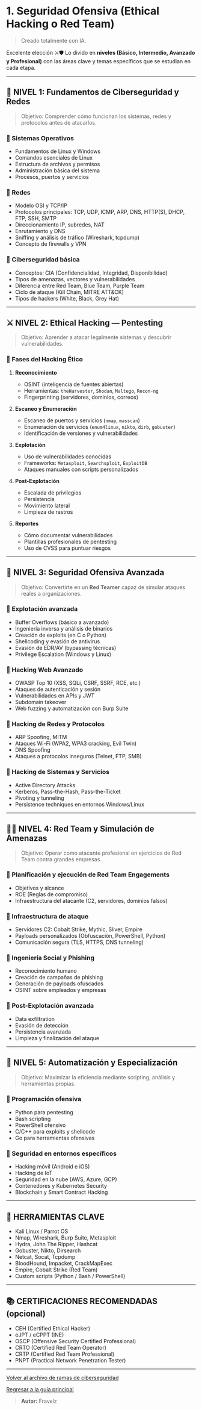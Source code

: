 # 1. Seguridad Ofensiva (Ethical Hacking o Red Team)

> Creado totalmente con IA.

Excelente elección ⚔️🛡️
Lo divido en **niveles (Básico, Intermedio, Avanzado y Profesional)** con las áreas clave y temas específicos que se estudian en cada etapa.

---

## 🧩 NIVEL 1: Fundamentos de Ciberseguridad y Redes

> Objetivo: Comprender cómo funcionan los sistemas, redes y protocolos antes de atacarlos.

### 🔹 Sistemas Operativos

* Fundamentos de Linux y Windows
* Comandos esenciales de Linux
* Estructura de archivos y permisos
* Administración básica del sistema
* Procesos, puertos y servicios

### 🔹 Redes

* Modelo OSI y TCP/IP
* Protocolos principales: TCP, UDP, ICMP, ARP, DNS, HTTP(S), DHCP, FTP, SSH, SMTP
* Direccionamiento IP, subredes, NAT
* Enrutamiento y DNS
* Sniffing y análisis de tráfico (Wireshark, tcpdump)
* Concepto de firewalls y VPN

### 🔹 Ciberseguridad básica

* Conceptos: CIA (Confidencialidad, Integridad, Disponibilidad)
* Tipos de amenazas, vectores y vulnerabilidades
* Diferencia entre Red Team, Blue Team, Purple Team
* Ciclo de ataque (Kill Chain, MITRE ATT&CK)
* Tipos de hackers (White, Black, Grey Hat)

---

## ⚔️ NIVEL 2: Ethical Hacking — Pentesting

> Objetivo: Aprender a atacar legalmente sistemas y descubrir vulnerabilidades.

### 🔹 Fases del Hacking Ético

1. **Reconocimiento**

   * OSINT (inteligencia de fuentes abiertas)
   * Herramientas: `theHarvester`, `Shodan`, `Maltego`, `Recon-ng`
   * Fingerprinting (servidores, dominios, correos)

2. **Escaneo y Enumeración**

   * Escaneo de puertos y servicios (`nmap`, `masscan`)
   * Enumeración de servicios (`enum4linux`, `nikto`, `dirb`, `gobuster`)
   * Identificación de versiones y vulnerabilidades

3. **Explotación**

   * Uso de vulnerabilidades conocidas
   * Frameworks: `Metasploit`, `Searchsploit`, `ExploitDB`
   * Ataques manuales con scripts personalizados

4. **Post-Explotación**

   * Escalada de privilegios
   * Persistencia
   * Movimiento lateral
   * Limpieza de rastros

5. **Reportes**

   * Cómo documentar vulnerabilidades
   * Plantillas profesionales de pentesting
   * Uso de CVSS para puntuar riesgos

---

## 🧠 NIVEL 3: Seguridad Ofensiva Avanzada

> Objetivo: Convertirte en un **Red Teamer** capaz de simular ataques reales a organizaciones.

### 🔹 Explotación avanzada

* Buffer Overflows (básico a avanzado)
* Ingeniería inversa y análisis de binarios
* Creación de exploits (en C o Python)
* Shellcoding y evasión de antivirus
* Evasión de EDR/AV (bypassing técnicas)
* Privilege Escalation (Windows y Linux)

### 🔹 Hacking Web Avanzado

* OWASP Top 10 (XSS, SQLi, CSRF, SSRF, RCE, etc.)
* Ataques de autenticación y sesión
* Vulnerabilidades en APIs y JWT
* Subdomain takeover
* Web fuzzing y automatización con Burp Suite

### 🔹 Hacking de Redes y Protocolos

* ARP Spoofing, MITM
* Ataques Wi-Fi (WPA2, WPA3 cracking, Evil Twin)
* DNS Spoofing
* Ataques a protocolos inseguros (Telnet, FTP, SMB)

### 🔹 Hacking de Sistemas y Servicios

* Active Directory Attacks
* Kerberos, Pass-the-Hash, Pass-the-Ticket
* Pivoting y tunneling
* Persistence techniques en entornos Windows/Linux

---

## 🧑‍💻 NIVEL 4: Red Team y Simulación de Amenazas

> Objetivo: Operar como atacante profesional en ejercicios de Red Team contra grandes empresas.

### 🔹 Planificación y ejecución de Red Team Engagements

* Objetivos y alcance
* ROE (Reglas de compromiso)
* Infraestructura del atacante (C2, servidores, dominios falsos)

### 🔹 Infraestructura de ataque

* Servidores C2: Cobalt Strike, Mythic, Sliver, Empire
* Payloads personalizados (Obfuscación, PowerShell, Python)
* Comunicación segura (TLS, HTTPS, DNS tunneling)

### 🔹 Ingeniería Social y Phishing

* Reconocimiento humano
* Creación de campañas de phishing
* Generación de payloads ofuscados
* OSINT sobre empleados y empresas

### 🔹 Post-Explotación avanzada

* Data exfiltration
* Evasión de detección
* Persistencia avanzada
* Limpieza y finalización del ataque

---

## 🧬 NIVEL 5: Automatización y Especialización

> Objetivo: Maximizar la eficiencia mediante scripting, análisis y herramientas propias.

### 🔹 Programación ofensiva

* Python para pentesting
* Bash scripting
* PowerShell ofensivo
* C/C++ para exploits y shellcode
* Go para herramientas ofensivas

### 🔹 Seguridad en entornos específicos

* Hacking móvil (Android e iOS)
* Hacking de IoT
* Seguridad en la nube (AWS, Azure, GCP)
* Contenedores y Kubernetes Security
* Blockchain y Smart Contract Hacking

---

## 🧩 HERRAMIENTAS CLAVE

* Kali Linux / Parrot OS
* Nmap, Wireshark, Burp Suite, Metasploit
* Hydra, John The Ripper, Hashcat
* Gobuster, Nikto, Dirsearch
* Netcat, Socat, Tcpdump
* BloodHound, Impacket, CrackMapExec
* Empire, Cobalt Strike (Red Team)
* Custom scripts (Python / Bash / PowerShell)

---

## 📚 CERTIFICACIONES RECOMENDADAS (opcional)

* CEH (Certified Ethical Hacker)
* eJPT / eCPPT (INE)
* OSCP (Offensive Security Certified Professional)
* CRTO (Certified Red Team Operator)
* CRTP (Certified Red Team Professional)
* PNPT (Practical Network Penetration Tester)

---

[Volver al archivo de ramas de ciberseguridad](./../_ramasCiberseguridad.md#1-seguridad-ofensiva-ethical-hacking-o-red-team)

[Regresar a la guía principal](./../readme.md#3-ramas-y-especializaciones-de-ciberseguridad)

> **Autor:** Fravelz

